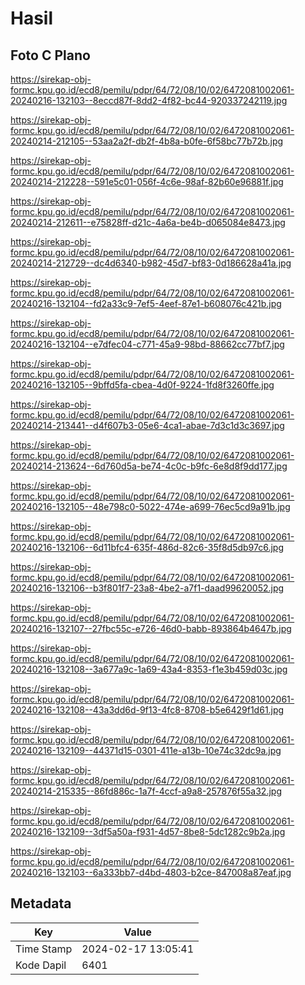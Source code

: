 # Hasil

## Foto C Plano

https://sirekap-obj-formc.kpu.go.id/ecd8/pemilu/pdpr/64/72/08/10/02/6472081002061-20240216-132103--8eccd87f-8dd2-4f82-bc44-920337242119.jpg

https://sirekap-obj-formc.kpu.go.id/ecd8/pemilu/pdpr/64/72/08/10/02/6472081002061-20240214-212105--53aa2a2f-db2f-4b8a-b0fe-6f58bc77b72b.jpg

https://sirekap-obj-formc.kpu.go.id/ecd8/pemilu/pdpr/64/72/08/10/02/6472081002061-20240214-212228--591e5c01-056f-4c6e-98af-82b60e96881f.jpg

https://sirekap-obj-formc.kpu.go.id/ecd8/pemilu/pdpr/64/72/08/10/02/6472081002061-20240214-212611--e75828ff-d21c-4a6a-be4b-d065084e8473.jpg

https://sirekap-obj-formc.kpu.go.id/ecd8/pemilu/pdpr/64/72/08/10/02/6472081002061-20240214-212729--dc4d6340-b982-45d7-bf83-0d186628a41a.jpg

https://sirekap-obj-formc.kpu.go.id/ecd8/pemilu/pdpr/64/72/08/10/02/6472081002061-20240216-132104--fd2a33c9-7ef5-4eef-87e1-b608076c421b.jpg

https://sirekap-obj-formc.kpu.go.id/ecd8/pemilu/pdpr/64/72/08/10/02/6472081002061-20240216-132104--e7dfec04-c771-45a9-98bd-88662cc77bf7.jpg

https://sirekap-obj-formc.kpu.go.id/ecd8/pemilu/pdpr/64/72/08/10/02/6472081002061-20240216-132105--9bffd5fa-cbea-4d0f-9224-1fd8f3260ffe.jpg

https://sirekap-obj-formc.kpu.go.id/ecd8/pemilu/pdpr/64/72/08/10/02/6472081002061-20240214-213441--d4f607b3-05e6-4ca1-abae-7d3c1d3c3697.jpg

https://sirekap-obj-formc.kpu.go.id/ecd8/pemilu/pdpr/64/72/08/10/02/6472081002061-20240214-213624--6d760d5a-be74-4c0c-b9fc-6e8d8f9dd177.jpg

https://sirekap-obj-formc.kpu.go.id/ecd8/pemilu/pdpr/64/72/08/10/02/6472081002061-20240216-132105--48e798c0-5022-474e-a699-76ec5cd9a91b.jpg

https://sirekap-obj-formc.kpu.go.id/ecd8/pemilu/pdpr/64/72/08/10/02/6472081002061-20240216-132106--6d11bfc4-635f-486d-82c6-35f8d5db97c6.jpg

https://sirekap-obj-formc.kpu.go.id/ecd8/pemilu/pdpr/64/72/08/10/02/6472081002061-20240216-132106--b3f801f7-23a8-4be2-a7f1-daad99620052.jpg

https://sirekap-obj-formc.kpu.go.id/ecd8/pemilu/pdpr/64/72/08/10/02/6472081002061-20240216-132107--27fbc55c-e726-46d0-babb-893864b4647b.jpg

https://sirekap-obj-formc.kpu.go.id/ecd8/pemilu/pdpr/64/72/08/10/02/6472081002061-20240216-132108--3a677a9c-1a69-43a4-8353-f1e3b459d03c.jpg

https://sirekap-obj-formc.kpu.go.id/ecd8/pemilu/pdpr/64/72/08/10/02/6472081002061-20240216-132108--43a3dd6d-9f13-4fc8-8708-b5e6429f1d61.jpg

https://sirekap-obj-formc.kpu.go.id/ecd8/pemilu/pdpr/64/72/08/10/02/6472081002061-20240216-132109--44371d15-0301-411e-a13b-10e74c32dc9a.jpg

https://sirekap-obj-formc.kpu.go.id/ecd8/pemilu/pdpr/64/72/08/10/02/6472081002061-20240214-215335--86fd886c-1a7f-4ccf-a9a8-257876f55a32.jpg

https://sirekap-obj-formc.kpu.go.id/ecd8/pemilu/pdpr/64/72/08/10/02/6472081002061-20240216-132109--3df5a50a-f931-4d57-8be8-5dc1282c9b2a.jpg

https://sirekap-obj-formc.kpu.go.id/ecd8/pemilu/pdpr/64/72/08/10/02/6472081002061-20240216-132103--6a333bb7-d4bd-4803-b2ce-847008a87eaf.jpg


## Metadata

| Key        | Value               |
| ---------- | ------------------- |
| Time Stamp | 2024-02-17 13:05:41 |
| Kode Dapil | 6401                |



